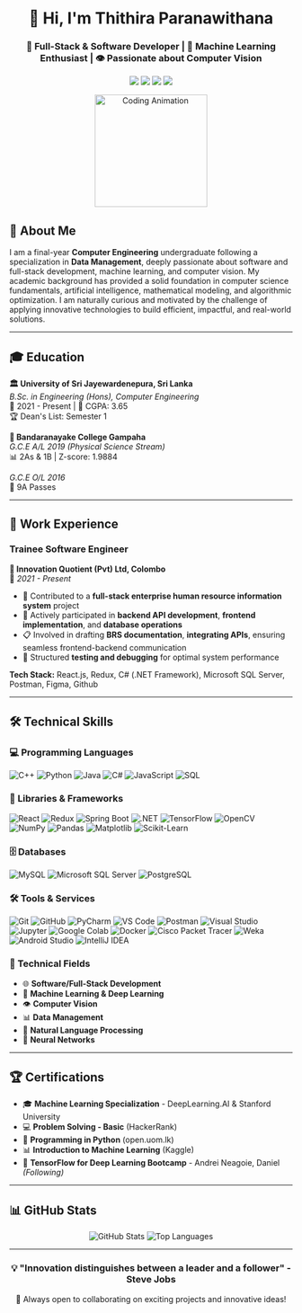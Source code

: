 <div align="center">
  <h1>👋 Hi, I'm Thithira Paranawithana</h1>
  <h3>🚀 Full-Stack & Software Developer | 🤖 Machine Learning Enthusiast | 👁️ Passionate about Computer Vision</h3>
  
  <p>
    <a href="mailto:thithiraparanawithana@gmail.com"><img src="https://img.shields.io/badge/Email-D14836?style=for-the-badge&logo=gmail&logoColor=white"/></a>
    <a href="https://linkedin.com/in/thithiraparanawithana"><img src="https://img.shields.io/badge/LinkedIn-0077B5?style=for-the-badge&logo=linkedin&logoColor=white"/></a>
    <a href="https://thithira-paranawithana.github.io/"><img src="https://img.shields.io/badge/Website-000000?style=for-the-badge&logo=About.me&logoColor=white"/></a>
    <a href="tel:+94714083374"><img src="https://img.shields.io/badge/Phone-25D366?style=for-the-badge&logo=whatsapp&logoColor=white"/></a>
  </p>
</div>

<div align="center">
  <img src="https://media.giphy.com/media/qgQUggAC3Pfv687qPC/giphy.gif" alt="Coding Animation" width="200"/>
</div>


## 🎯 About Me

I am a final-year **Computer Engineering** undergraduate following a specialization in **Data Management**, deeply passionate about software and full-stack development, machine learning, and computer vision. My academic background has provided a solid foundation in computer science fundamentals, artificial intelligence, mathematical modeling, and algorithmic optimization. I am naturally curious and motivated by the challenge of applying innovative technologies to build efficient, impactful, and real-world solutions.

---

## 🎓 Education

**🏛️ University of Sri Jayewardenepura, Sri Lanka**  
*B.Sc. in Engineering (Hons), Computer Engineering*  
📅 2021 - Present | 🎯 CGPA: 3.65  
🏆 Dean's List: Semester 1

**🏫 Bandaranayake College Gampaha**  
*G.C.E A/L 2019 (Physical Science Stream)*  
📊 2As & 1B | Z-score: 1.9884

*G.C.E O/L 2016*  
🏅 9A Passes

---

## 💼 Work Experience

### **Trainee Software Engineer**
**🏢 Innovation Quotient (Pvt) Ltd, Colombo**  
📅 *2021 - Present*

- 🔧 Contributed to a **full-stack enterprise human resource information system** project
- 🔗 Actively participated in **backend API development**, **frontend implementation**, and **database operations**
- 📋 Involved in drafting **BRS documentation**, **integrating APIs**, ensuring seamless frontend-backend communication
- 🧪 Structured **testing and debugging** for optimal system performance

**Tech Stack:** React.js, Redux, C# (.NET Framework), Microsoft SQL Server, Postman, Figma, Github

---

## 🛠️ Technical Skills

### **💻 Programming Languages**
![C++](https://img.shields.io/badge/C++-00599C?style=flat-square&logo=c%2B%2B&logoColor=white)
![Python](https://img.shields.io/badge/Python-3776AB?style=flat-square&logo=python&logoColor=white)
![Java](https://img.shields.io/badge/Java-ED8B00?style=flat-square&logo=java&logoColor=white)
![C#](https://img.shields.io/badge/C%23-239120?style=flat-square&logo=c-sharp&logoColor=white)
![JavaScript](https://img.shields.io/badge/JavaScript-F7DF1E?style=flat-square&logo=javascript&logoColor=black)
![SQL](https://img.shields.io/badge/SQL-4479A1?style=flat-square&logo=mysql&logoColor=white)

### **🔧 Libraries & Frameworks**
![React](https://img.shields.io/badge/React-20232A?style=flat-square&logo=react&logoColor=61DAFB)
![Redux](https://img.shields.io/badge/Redux-593D88?style=flat-square&logo=redux&logoColor=white)
![Spring Boot](https://img.shields.io/badge/Spring_Boot-6DB33F?style=flat-square&logo=spring-boot&logoColor=white)
![.NET](https://img.shields.io/badge/.NET-5C2D91?style=flat-square&logo=.net&logoColor=white)
![TensorFlow](https://img.shields.io/badge/TensorFlow-FF6F00?style=flat-square&logo=tensorflow&logoColor=white)
![OpenCV](https://img.shields.io/badge/OpenCV-27338e?style=flat-square&logo=OpenCV&logoColor=white)
![NumPy](https://img.shields.io/badge/NumPy-013243?style=flat-square&logo=numpy&logoColor=white)
![Pandas](https://img.shields.io/badge/Pandas-150458?style=flat-square&logo=pandas&logoColor=white)
![Matplotlib](https://img.shields.io/badge/Matplotlib-11557c?style=flat-square&logo=python&logoColor=white)
![Scikit-Learn](https://img.shields.io/badge/Scikit--Learn-F7931E?style=flat-square&logo=scikit-learn&logoColor=white)

### **🗄️ Databases**
![MySQL](https://img.shields.io/badge/MySQL-00000F?style=flat-square&logo=mysql&logoColor=white)
![Microsoft SQL Server](https://img.shields.io/badge/Microsoft_SQL_Server-CC2927?style=flat-square&logo=microsoft-sql-server&logoColor=white)
![PostgreSQL](https://img.shields.io/badge/PostgreSQL-316192?style=flat-square&logo=postgresql&logoColor=white)

### **🛠️ Tools & Services**
![Git](https://img.shields.io/badge/Git-F05032?style=flat-square&logo=git&logoColor=white)
![GitHub](https://img.shields.io/badge/GitHub-100000?style=flat-square&logo=github&logoColor=white)
![PyCharm](https://img.shields.io/badge/PyCharm-000000?style=flat-square&logo=pycharm&logoColor=white)
![VS Code](https://img.shields.io/badge/VS_Code-007ACC?style=flat-square&logo=visual-studio-code&logoColor=white)
![Postman](https://img.shields.io/badge/Postman-FF6C37?style=flat-square&logo=postman&logoColor=white)
![Visual Studio](https://img.shields.io/badge/Visual_Studio-5C2D91?style=flat-square&logo=visual-studio&logoColor=white)
![Jupyter](https://img.shields.io/badge/Jupyter-F37626?style=flat-square&logo=jupyter&logoColor=white)
![Google Colab](https://img.shields.io/badge/Google_Colab-F9AB00?style=flat-square&logo=google-colab&logoColor=white)
![Docker](https://img.shields.io/badge/Docker-2496ED?style=flat-square&logo=docker&logoColor=white)
![Cisco Packet Tracer](https://img.shields.io/badge/Cisco_Packet_Tracer-1BA0D7?style=flat-square&logo=cisco&logoColor=white)
![Weka](https://img.shields.io/badge/Weka-FF6B35?style=flat-square&logo=weka&logoColor=white)
![Android Studio](https://img.shields.io/badge/Android_Studio-3DDC84?style=flat-square&logo=android-studio&logoColor=white)
![IntelliJ IDEA](https://img.shields.io/badge/IntelliJ_IDEA-000000?style=flat-square&logo=intellij-idea&logoColor=white)


### **🎯 Technical Fields**
- 🌐 **Software/Full-Stack Development**
- 🤖 **Machine Learning & Deep Learning**
- 👁️ **Computer Vision**
- 📊 **Data Management**
- 🧠 **Natural Language Processing**
- 🔗 **Neural Networks**

---

## 🏆 Certifications

- 🎓 **Machine Learning Specialization** - DeepLearning.AI & Stanford University
- 💻 **Problem Solving - Basic** (HackerRank)
- 🐍 **Programming in Python** (open.uom.lk)
- 📊 **Introduction to Machine Learning** (Kaggle)
- 🧠 **TensorFlow for Deep Learning Bootcamp** - Andrei Neagoie, Daniel *(Following)*

---

## 📊 GitHub Stats

<div align="center">
  <img src="https://github-readme-stats.vercel.app/api?username=Thithira-Paranawithana&show_icons=true&theme=radical" alt="GitHub Stats" />
  <img src="https://github-readme-stats.vercel.app/api/top-langs/?username=Thithira-Paranawithana&layout=compact&theme=radical" alt="Top Languages" />
</div>

---

<div align="center">
  <h3>💡 "Innovation distinguishes between a leader and a follower" - Steve Jobs</h3>
  <p>🌟 Always open to collaborating on exciting projects and innovative ideas!</p>
</div>

